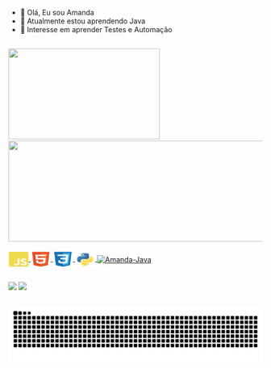 - 👋 Olá, Eu sou Amanda
- 🌱 Atualmente estou aprendendo Java
- 🧠 Interesse em aprender Testes e Automação
##

 <div>
  <a href="https://github.com/Amanda-Jr">
  <img height="180em" width="300" src="https://github-readme-stats.vercel.app/api?username=Amanda-Jr&show_icons=true&theme=vue-dark&include_all_commits=true&count_private=true"/>
  <img height="200em" width="600" src="https://github-readme-stats.vercel.app/api/top-langs/?username=Amanda-Jr&layout=compact&langs_count=7&theme=vue-dark"/>
</div>
  
<div style="display: inline_block"><br>
  <img align="center" alt="Amanda-Js" height="30" width="40" src="https://raw.githubusercontent.com/devicons/devicon/master/icons/javascript/javascript-plain.svg">
  <img align="center" alt="Amanda-HTML" height="30" width="40" src="https://raw.githubusercontent.com/devicons/devicon/master/icons/html5/html5-original.svg">
  <img align="center" alt="Amanda-CSS" height="30" width="40" src="https://raw.githubusercontent.com/devicons/devicon/master/icons/css3/css3-original.svg">
  <img align="center" alt="Amanda-Py" height="30" width="40" src="https://raw.githubusercontent.com/devicons/devicon/master/icons/python/python-original.svg">
  <img align="center" alt="Amanda-Java" height="35" width="40"  src="https://cdn.jsdelivr.net/gh/devicons/devicon@latest/icons/java/java-original-wordmark.svg" />
          
</div>
 
##
  
<div>
  <a href = "mailto:amandadasilvapereira162004@gmal.com"><img src="https://img.shields.io/badge/-Gmail-%23333?style=for-the-badge&logo=gmail&logoColor=white" target="_blank"></a>
  <a href="https://www.linkedin.com/in/amanda-pereira16/" target="_blank"><img src="https://img.shields.io/badge/-LinkedIn-%230077B5?style=for-the-badge&logo=linkedin&logoColor=white" target="_blank"></a> 
</div>

## 

 ![Snake animation](https://github.com/Amanda-Jr/Amanda-Jr/blob/output/github-contribution-grid-snake.svg)
  
  

<!--
Amanda-Jr/Amanda-Jr is a ✨ special ✨ repository because its `README.md` (this file) appears on your GitHub profile.  💞️ 

